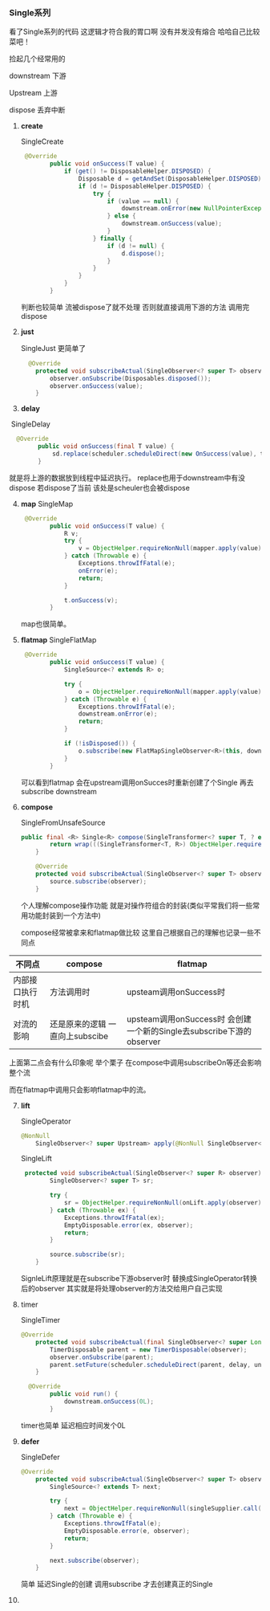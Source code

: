 ### Single系列

看了Single系列的代码 这逻辑才符合我的胃口啊 没有并发没有熔合 哈哈自己比较菜吧！

捡起几个经常用的

downstream 下游

Upstream 上游

dispose 丢弃中断

1. **create**

   SingleCreate  

   ```java
    @Override
           public void onSuccess(T value) {
               if (get() != DisposableHelper.DISPOSED) {
                   Disposable d = getAndSet(DisposableHelper.DISPOSED);
                   if (d != DisposableHelper.DISPOSED) {
                       try {
                           if (value == null) {
                               downstream.onError(new NullPointerException("onSuccess called with null. Null values are generally not allowed in 2.x operators and sources."));
                           } else {
                               downstream.onSuccess(value);
                           }
                       } finally {
                           if (d != null) {
                               d.dispose();
                           }
                       }
                   }
               }
           }
   ```
   判断也较简单 流被dispose了就不处理 否则就直接调用下游的方法 调用完dispose

2. **just**

   SingleJust    更简单了

   ```java
     @Override
       protected void subscribeActual(SingleObserver<? super T> observer) {
           observer.onSubscribe(Disposables.disposed());
           observer.onSuccess(value);
       }
   ```


3. **delay**

​      SingleDelay

   ```java
     @Override
           public void onSuccess(final T value) {
               sd.replace(scheduler.scheduleDirect(new OnSuccess(value), time, unit));
           }
   ```

   就是将上游的数据放到线程中延迟执行。 replace也用于downstream中有没dispose 若dispose了当前 该处是scheuler也会被dispose

4. **map**
  SingleMap

   ```java
    @Override
           public void onSuccess(T value) {
               R v;
               try {
                   v = ObjectHelper.requireNonNull(mapper.apply(value), "The mapper function returned a null value.");
               } catch (Throwable e) {
                   Exceptions.throwIfFatal(e);
                   onError(e);
                   return;
               }
   
               t.onSuccess(v);
           }
   ```

   map也很简单。

5. **flatmap**
   SingleFlatMap

   ```java
    @Override
           public void onSuccess(T value) {
               SingleSource<? extends R> o;
   
               try {
                   o = ObjectHelper.requireNonNull(mapper.apply(value), "The single returned by the mapper is null");
               } catch (Throwable e) {
                   Exceptions.throwIfFatal(e);
                   downstream.onError(e);
                   return;
               }
   
               if (!isDisposed()) {
                   o.subscribe(new FlatMapSingleObserver<R>(this, downstream));
               }
           }
   ```
   可以看到flatmap 会在upstream调用onSucces时重新创建了个Single 再去subscribe downstream

6. **compose**

    SingleFromUnsafeSource

   ```java
   public final <R> Single<R> compose(SingleTransformer<? super T, ? extends R> transformer) {
           return wrap(((SingleTransformer<T, R>) ObjectHelper.requireNonNull(transformer, "transformer is null")).apply(this));
       }
   ```

   ```java
       @Override
       protected void subscribeActual(SingleObserver<? super T> observer) {
           source.subscribe(observer);
       }
   ```

   个人理解compose操作功能 就是对操作符组合的封装(类似平常我们将一些常用功能封装到一个方法中)

   compose经常被拿来和flatmap做比较 这里自己根据自己的理解也记录一些不同点

| 不同点           | compose                         | flatmap                                                      |
| ---------------- | ------------------------------- | ------------------------------------------------------------ |
| 内部接口执行时机 | 方法调用时                      | upsteam调用onSuccess时                                       |
| 对流的影响       | 还是原来的逻辑 一直向上subscibe | upsteam调用onSuccess时 会创建一个新的Single去subscribe下游的observer |

   上面第二点会有什么印象呢 举个栗子 在compose中调用subscribeOn等还会影响整个流

   而在flatmap中调用只会影响flatmap中的流。

7. **lift**

    SingleOperator

   ```java
   @NonNull
       SingleObserver<? super Upstream> apply(@NonNull SingleObserver<? super Downstream> observer) throws Exception;
   ```
    SingleLift

   ```java
    protected void subscribeActual(SingleObserver<? super R> observer) {
           SingleObserver<? super T> sr;
   
           try {
               sr = ObjectHelper.requireNonNull(onLift.apply(observer), "The onLift returned a null SingleObserver");
           } catch (Throwable ex) {
               Exceptions.throwIfFatal(ex);
               EmptyDisposable.error(ex, observer);
               return;
           }
   
           source.subscribe(sr);
       }
   ```

	SignleLift原理就是在subscribe下游observer时 替换成SingleOperator转换后的observer 其实就是将处理observer的方法交给用户自己实现

8. timer

    SingleTimer

   ```java
   @Override
       protected void subscribeActual(final SingleObserver<? super Long> observer) {
           TimerDisposable parent = new TimerDisposable(observer);
           observer.onSubscribe(parent);
           parent.setFuture(scheduler.scheduleDirect(parent, delay, unit));
       }
   
     @Override
           public void run() {
               downstream.onSuccess(0L);
           }
   ```

   timer也简单 延迟相应时间发个0L

9. **defer**

    SingleDefer

   ```java
   @Override
       protected void subscribeActual(SingleObserver<? super T> observer) {
           SingleSource<? extends T> next;
   
           try {
               next = ObjectHelper.requireNonNull(singleSupplier.call(), "The singleSupplier returned a null SingleSource");
           } catch (Throwable e) {
               Exceptions.throwIfFatal(e);
               EmptyDisposable.error(e, observer);
               return;
           }
   
           next.subscribe(observer);
       }
   ```

   简单 延迟Single的创建 调用subscribe 才去创建真正的Single

10. 